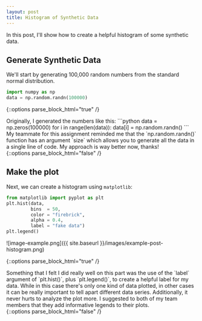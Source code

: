 ```yaml
---
layout: post
title: Histogram of Synthetic Data
---
```


In this post, I'll show how to create a helpful histogram of some synthetic data. 

## Generate Synthetic Data

We'll start by generating 100,000 random numbers from the standard normal distribution. 

```python
import numpy as np
data = np.random.randn(100000) 
```

{::options parse_block_html="true" /}
<div class="got-help">
Originally, I generated the numbers like this: 
```python
data = np.zeros(100000)
for i in range(len(data)):
    data[i] = np.random.randn()
```
My teammate for this assignment reminded me that the `np.random.randn()` function has an argument `size` which allows you to generate all the data in a single line of code. My approach is way better now, thanks!
</div>
{::options parse_block_html="false" /}

## Make the plot 

Next, we can create a histogram using `matplotlib`: 

```python
from matplotlib import pyplot as plt
plt.hist(data, 
         bins  = 50, 
         color = "firebrick", 
         alpha = 0.4, 
         label = "fake data")
plt.legend()
```
![image-example.png]({{ site.baseurl }}/images/example-post-histogram.png)

{::options parse_block_html="true" /}
<div class="gave-help">
Something that I felt I did really well on this part was the use of the `label` argument of `plt.hist()`, plus `plt.legend()`, to create a helpful label for my data. While in this case there's only one kind of data plotted, in other cases it can be really important to tell apart different data series. Additionally, it never hurts to analyze the plot more. I suggested to both of my team members that they add informative legends to their plots. 
</div>
{::options parse_block_html="false" /}








